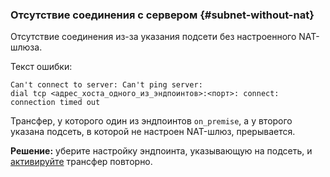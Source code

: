### Отсутствие соединения с сервером {#subnet-without-nat}

​Отсутствие соединения из-за указания подсети без настроенного NAT-шлюза.

Текст ошибки:

```text
Can't connect to server: Can't ping server:
dial tcp <адрес_хоста_одного_из_эндпоинтов>:<порт>: connect: connection timed out
```

Трансфер, у которого один из эндпоинтов `on_premise`, а у второго указана подсеть, в которой не настроен NAT-шлюз, прерывается.

**Решение:** уберите настройку эндпоинта, указывающую на подсеть, и [активируйте](../../../../data-transfer/operations/transfer.md#activate) трансфер повторно.
